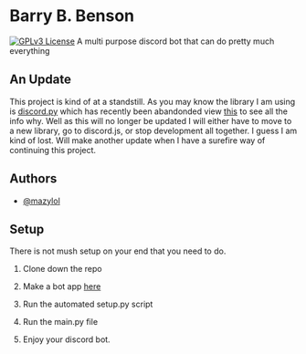
# Barry B. Benson
[![GPLv3 License](https://img.shields.io/badge/License-GPL%20v3-blue.svg)](https://opensource.org/licenses/)
A multi purpose discord bot that can do pretty much everything

## An Update
This project is kind of at a standstill. As you may know the library I am using is [discord.py](https://github.com/Rapptz/discord.py) which has recently been abandonded view [this](https://gist.github.com/Rapptz/4a2f62751b9600a31a0d3c78100287f1) to see all the info why. Well as this will no longer be updated I will either have to move to a new library, go to discord.js, or stop development all together. I guess I am kind of lost. Will make another update when I have a surefire way of continuing this project.

## Authors

- [@mazylol](https://www.github.com/mazylol)

## Setup

There is not mush setup on your end that you need to do.

1. Clone down the repo

2. Make a bot app [here](https://discord.com/developers/applications)

3. Run the automated setup.py script

4. Run the main.py file

5. Enjoy your discord bot.